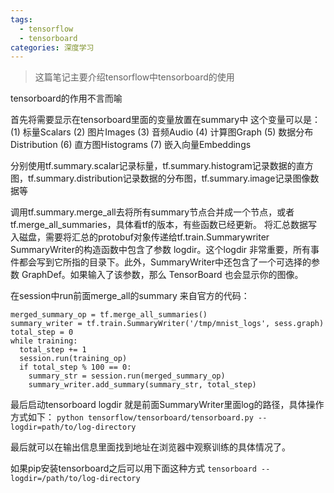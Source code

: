 ```yaml
---
tags: 
  - tensorflow
  - tensorboard
categories: 深度学习
---
```



> 这篇笔记主要介绍tensorflow中tensorboard的使用


tensorboard的作用不言而喻

首先将需要显示在tensorboard里面的变量放置在summary中
这个变量可以是：
(1) 标量Scalars
(2) 图片Images
(3) 音频Audio
(4) 计算图Graph
(5) 数据分布Distribution
(6) 直方图Histograms
(7) 嵌入向量Embeddings

分别使用tf.summary.scalar记录标量，tf.summary.histogram记录数据的直方图，tf.summary.distribution记录数据的分布图，tf.summary.image记录图像数据等

调用tf.summary.merge_all去将所有summary节点合并成一个节点，或者tf.merge_all_summaries，具体看tf的版本，有些函数已经更新。
将汇总数据写入磁盘，需要将汇总的protobuf对象传递给tf.train.Summarywriter
SummaryWriter的构造函数中包含了参数 logdir。这个logdir 非常重要，所有事件都会写到它所指的目录下。此外，SummaryWriter中还包含了一个可选择的参数 GraphDef。如果输入了该参数，那么 TensorBoard 也会显示你的图像。

在session中run前面merge_all的summary
来自官方的代码：

```
merged_summary_op = tf.merge_all_summaries()
summary_writer = tf.train.SummaryWriter('/tmp/mnist_logs', sess.graph)
total_step = 0
while training:
  total_step += 1
  session.run(training_op)
  if total_step % 100 == 0:
    summary_str = session.run(merged_summary_op)
    summary_writer.add_summary(summary_str, total_step)
```
最后启动tensorboard
logdir 就是前面SummaryWriter里面log的路径，具体操作方式如下：
```python tensorflow/tensorboard/tensorboard.py --logdir=path/to/log-directory```

最后就可以在输出信息里面找到地址在浏览器中观察训练的具体情况了。

如果pip安装tensorboard之后可以用下面这种方式
```tensorboard --logdir=/path/to/log-directory```
